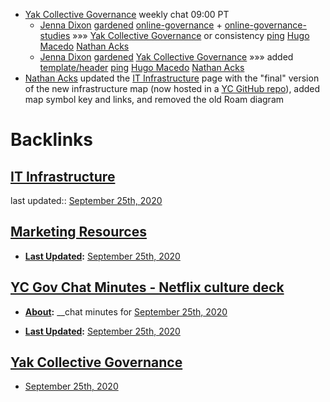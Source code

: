 - [Yak Collective Governance](<Yak Collective Governance.md>) weekly chat 09:00 PT
    - [Jenna Dixon](<Jenna Dixon.md>) [gardened](<gardened.md>) [online-governance](<online-governance.md>) + [online-governance-studies](<online-governance-studies.md>) »»» [Yak Collective Governance](<Yak Collective Governance.md>) or consistency [ping](<ping.md>) [Hugo Macedo](<Hugo Macedo.md>) [Nathan Acks](<Nathan Acks.md>)
    - [Jenna Dixon](<Jenna Dixon.md>) [gardened](<gardened.md>) [Yak Collective Governance](<Yak Collective Governance.md>) »»» added [template/header](<template/header.md>) [ping](<ping.md>) [Hugo Macedo](<Hugo Macedo.md>) [Nathan Acks](<Nathan Acks.md>)
- [Nathan Acks](<Nathan Acks.md>) updated the [IT Infrastructure](<IT Infrastructure.md>) page with the "final" version of the new infrastructure map (now hosted in a [YC GitHub repo](https://github.com/The-Yak-Collective/infrastructure-map)), added map symbol key and links, and removed the old Roam diagram

# Backlinks
## [IT Infrastructure](<IT Infrastructure.md>)
last updated:: [September 25th, 2020](<September 25th, 2020.md>)

## [Marketing Resources](<Marketing Resources.md>)
- **[Last Updated](<Last Updated.md>):** [September 25th, 2020](<September 25th, 2020.md>)

## [YC Gov Chat Minutes - Netflix culture deck](<YC Gov Chat Minutes - Netflix culture deck.md>)
- **[About](<About.md>):** __chat minutes for [September 25th, 2020](<September 25th, 2020.md>)

- **[Last Updated](<Last Updated.md>):** [September 25th, 2020](<September 25th, 2020.md>)

## [Yak Collective Governance](<Yak Collective Governance.md>)
- [September 25th, 2020](<September 25th, 2020.md>)

